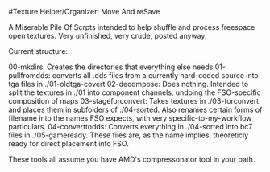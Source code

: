 #Texture Helper/Organizer: Move And reSave

A Miserable Pile Of Scrpts intended to help shuffle and process freespace open textures. Very unfinished, very crude, posted anyway.

Current structure:

00-mkdirs: Creates the directories that everything else needs
01-pullfromdds: converts all .dds files from a currently hard-coded source into tga files in ./01-oldtga-covert
02-decompose: Does nothing. Intended to split the textures in ./01 into component channels, undoing the FSO-specific composition of maps
03-stageforconvert: Takes textures in ./03-forconvert and places them in subfolders of ./04-sorted. Also renames certain forms of filename into the names FSO expects, with very specific-to-my-workflow particulars.
04-converttodds: Converts everything in ./04-sorted into bc7 files in ./05-gameready. These files are, as the name implies, theoreticly ready for direct placement into FSO.

These tools all assume you have AMD's compressonator tool in your path.
